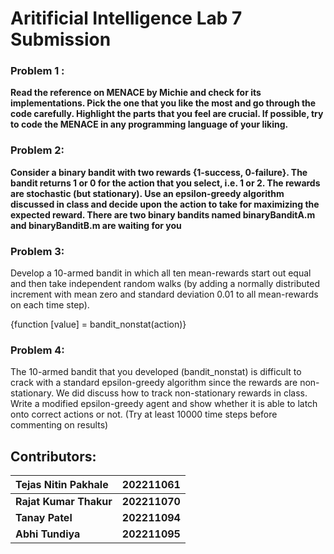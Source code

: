 # **Aritificial Intelligence Lab 7 Submission**

### Problem 1 :

**Read the reference on MENACE by Michie and check for its implementations.  Pick the one that you like the most and go through the code carefully.  Highlight the parts that you feel are crucial.  If possible, try to code the MENACE in any programming language of your liking.**

### Problem 2:

**Consider a binary bandit with two rewards {1-success, 0-failure}.  The bandit returns 1 or 0 for the action that you select, i.e. 1 or 2.  The rewards are stochastic (but stationary).  Use an epsilon-greedy algorithm discussed in class and decide upon the action to take for maximizing the expected reward.  There are two binary bandits named binaryBanditA.m and binaryBanditB.m are waiting for you**

### Problem 3:

Develop a 10-armed bandit in which all ten mean-rewards start out equal and then take independent random walks (by adding a normally distributed increment with mean zero and standard deviation 0.01 to all mean-rewards on each time step).

{function [value] = bandit_nonstat(action)}

### Problem 4:

 The 10-armed bandit that you developed (bandit_nonstat) is difficult to crack with a standard epsilon-greedy algorithm since the rewards are non-stationary.  We did discuss how to track non-stationary rewards in class.  Write a modified epsilon-greedy agent and show whether it is able to latch onto correct actions or not.  (Try at least 10000 time steps before commenting on results)

## Contributors:

| Tejas Nitin Pakhale     | 202211061      |
| :---------------------- | -------------- |
| **Rajat Kumar Thakur** | **202211070** |
| **Tanay Patel**        | **202211094** |
| **Abhi Tundiya**       | **202211095** |
